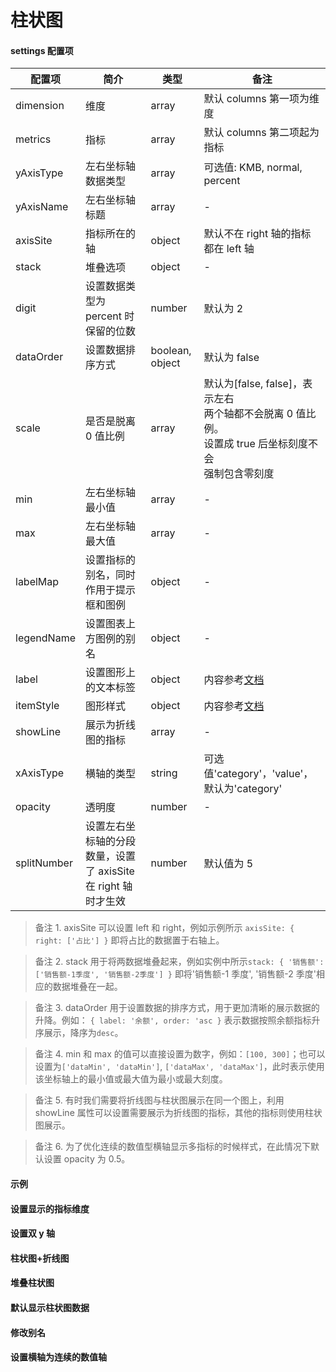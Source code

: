 # 柱状图

#### settings 配置项

| 配置项      | 简介                                                          | 类型            | 备注                                                                                                              |
| ----------- | ------------------------------------------------------------- | --------------- | ----------------------------------------------------------------------------------------------------------------- |
| dimension   | 维度                                                          | array           | 默认 columns 第一项为维度                                                                                         |
| metrics     | 指标                                                          | array           | 默认 columns 第二项起为指标                                                                                       |
| yAxisType   | 左右坐标轴数据类型                                            | array           | 可选值: KMB, normal, percent                                                                                      |
| yAxisName   | 左右坐标轴标题                                                | array           | -                                                                                                                 |
| axisSite    | 指标所在的轴                                                  | object          | 默认不在 right 轴的指标都在 left 轴                                                                               |
| stack       | 堆叠选项                                                      | object          | -                                                                                                                 |
| digit       | 设置数据类型为 percent 时保留的位数                           | number          | 默认为 2                                                                                                          |
| dataOrder   | 设置数据排序方式                                              | boolean, object | 默认为 false                                                                                                      |
| scale       | 是否是脱离 0 值比例                                           | array           | 默认为[false, false]，表示左右<br>两个轴都不会脱离 0 值比例。<br>设置成 true 后坐标刻度不会<br>强制包含零刻度<br> |
| min         | 左右坐标轴最小值                                              | array           | -                                                                                                                 |
| max         | 左右坐标轴最大值                                              | array           | -                                                                                                                 |
| labelMap    | 设置指标的别名，同时作用于提示框和图例                        | object          | -                                                                                                                 |
| legendName  | 设置图表上方图例的别名                                        | object          | -                                                                                                                 |
| label       | 设置图形上的文本标签                                          | object          | 内容参考[文档](http://echarts.baidu.com/option.html#series-bar.label)                                             |
| itemStyle   | 图形样式                                                      | object          | 内容参考[文档](http://echarts.baidu.com/option.html#series-bar.itemStyle)                                         |
| showLine    | 展示为折线图的指标                                            | array           | -                                                                                                                 |
| xAxisType   | 横轴的类型                                                    | string          | 可选值'category'，'value'，默认为'category'                                                                       |
| opacity     | 透明度                                                        | number          | -                                                                                                                 |
| splitNumber | 设置左右坐标轴的分段数量，设置了 axisSite 在 right 轴时才生效 | number          | 默认值为 5                                                                                                        |

> 备注 1. axisSite 可以设置 left 和 right，例如示例所示 `axisSite: { right: ['占比'] }` 即将占比的数据置于右轴上。

> 备注 2. stack 用于将两数据堆叠起来，例如实例中所示`stack: { '销售额': ['销售额-1季度', '销售额-2季度'] }` 即将'销售额-1 季度', '销售额-2 季度'相应的数据堆叠在一起。

> 备注 3. dataOrder 用于设置数据的排序方式，用于更加清晰的展示数据的升降。例如： `{ label: '余额', order: 'asc }` 表示数据按照余额指标升序展示，降序为`desc`。

> 备注 4. min 和 max 的值可以直接设置为数字，例如：`[100, 300]`；也可以设置为`['dataMin', 'dataMin']`, `['dataMax', 'dataMax']`，此时表示使用该坐标轴上的最小值或最大值为最小或最大刻度。

> 备注 5. 有时我们需要将折线图与柱状图展示在同一个图上，利用 showLine 属性可以设置需要展示为折线图的指标，其他的指标则使用柱状图展示。

> 备注 6. 为了优化连续的数值型横轴显示多指标的时候样式，在此情况下默认设置 opacity 为 0.5。

#### 示例

<vuep template="#simple-histogram-chart"></vuep>

<script v-pre type="text/x-template" id="simple-histogram-chart">
<template>
  <ve-histogram :data="chartData"></ve-histogram>
</template>

<script>
  export default {
    data () {
      return {
        chartData: {
          columns: ['日期', '访问用户', '下单用户', '下单率'],
          rows: [
            { '日期': '1/1', '访问用户': 1393, '下单用户': 1093, '下单率': 0.32 },
            { '日期': '1/2', '访问用户': 3530, '下单用户': 3230, '下单率': 0.26 },
            { '日期': '1/3', '访问用户': 2923, '下单用户': 2623, '下单率': 0.76 },
            { '日期': '1/4', '访问用户': 1723, '下单用户': 1423, '下单率': 0.49 },
            { '日期': '1/5', '访问用户': 3792, '下单用户': 3492, '下单率': 0.323 },
            { '日期': '1/6', '访问用户': 4593, '下单用户': 4293, '下单率': 0.78 }
          ]
        }
      }
    }
  }
</script>
</script>

#### 设置显示的指标维度

<vuep template="#set-metrics-dimension"></vuep>

<script v-pre type="text/x-template" id="set-metrics-dimension">
<template>
  <ve-histogram :data="chartData" :settings="chartSettings"></ve-histogram>
</template>

<script>
  export default {
    data () {
      this.chartSettings = {
        metrics: ['访问用户', '下单用户'],
        dimension: ['日期']
      }
      return {
        chartData: {
          columns: ['日期', '访问用户', '下单用户', '下单率'],
          rows: [
            { '日期': '1/1', '访问用户': 1393, '下单用户': 1093, '下单率': 0.32 },
            { '日期': '1/2', '访问用户': 3530, '下单用户': 3230, '下单率': 0.26 },
            { '日期': '1/3', '访问用户': 2923, '下单用户': 2623, '下单率': 0.76 },
            { '日期': '1/4', '访问用户': 1723, '下单用户': 1423, '下单率': 0.49 },
            { '日期': '1/5', '访问用户': 3792, '下单用户': 3492, '下单率': 0.323 },
            { '日期': '1/6', '访问用户': 4593, '下单用户': 4293, '下单率': 0.78 }
          ]
        }
      }
    }
  }
</script>
</script>

#### 设置双 y 轴

<vuep template="#set-double-y-axis"></vuep>

<script v-pre type="text/x-template" id="set-double-y-axis">
<template>
  <ve-histogram :data="chartData" :settings="chartSettings"></ve-histogram>
</template>

<script>
  export default {
    data () {
      this.chartSettings = {
        axisSite: { right: ['下单率'] },
        yAxisType: ['KMB', 'percent'],
        yAxisName: ['数值', '比率']
      }
      return {
        chartData: {
          columns: ['日期', '访问用户', '下单用户', '下单率'],
          rows: [
            { '日期': '1/1', '访问用户': 1393, '下单用户': 1093, '下单率': 0.32 },
            { '日期': '1/2', '访问用户': 3530, '下单用户': 3230, '下单率': 0.26 },
            { '日期': '1/3', '访问用户': 2923, '下单用户': 2623, '下单率': 0.76 },
            { '日期': '1/4', '访问用户': 1723, '下单用户': 1423, '下单率': 0.49 },
            { '日期': '1/5', '访问用户': 3792, '下单用户': 3492, '下单率': 0.323 },
            { '日期': '1/6', '访问用户': 4593, '下单用户': 4293, '下单率': 0.78 }
          ]
        }
      }
    }
  }
</script>
</script>

#### 柱状图+折线图

<vuep template="#histogram-line"></vuep>

<script v-pre type="text/x-template" id="histogram-line">
<template>
  <ve-histogram :data="chartData" :settings="chartSettings"></ve-histogram>
</template>

<script>
  export default {
    data () {
      this.chartSettings = {
        showLine: ['下单用户']
      }
      return {
        chartData: {
          columns: ['日期', '访问用户', '下单用户', '下单率'],
          rows: [
            { '日期': '1/1', '访问用户': 1393, '下单用户': 1093, '下单率': 0.32 },
            { '日期': '1/2', '访问用户': 3530, '下单用户': 3230, '下单率': 0.26 },
            { '日期': '1/3', '访问用户': 2923, '下单用户': 2623, '下单率': 0.76 },
            { '日期': '1/4', '访问用户': 1723, '下单用户': 1423, '下单率': 0.49 },
            { '日期': '1/5', '访问用户': 3792, '下单用户': 3492, '下单率': 0.323 },
            { '日期': '1/6', '访问用户': 4593, '下单用户': 4293, '下单率': 0.78 }
          ]
        }
      }
    }
  }
</script>
</script>

#### 堆叠柱状图

<vuep template="#histogram-stack"></vuep>

<script v-pre type="text/x-template" id="histogram-stack">
<template>
  <ve-histogram :data="chartData" :settings="chartSettings"></ve-histogram>
</template>

<script>
  export default {
    data () {
      this.chartSettings = {
        stack: { '用户': ['访问用户', '下单用户'] }
      }
      return {
        chartData: {
          columns: ['日期', '访问用户', '下单用户', '下单率'],
          rows: [
            { '日期': '1/1', '访问用户': 1393, '下单用户': 1093, '下单率': 0.32 },
            { '日期': '1/2', '访问用户': 3530, '下单用户': 3230, '下单率': 0.26 },
            { '日期': '1/3', '访问用户': 2923, '下单用户': 2623, '下单率': 0.76 },
            { '日期': '1/4', '访问用户': 1723, '下单用户': 1423, '下单率': 0.49 },
            { '日期': '1/5', '访问用户': 3792, '下单用户': 3492, '下单率': 0.323 },
            { '日期': '1/6', '访问用户': 4593, '下单用户': 4293, '下单率': 0.78 }
          ]
        }
      }
    }
  }
</script>
</script>

#### 默认显示柱状图数据

<vuep template="#show-data-default"></vuep>

<script v-pre type="text/x-template" id="show-data-default">
<template>
  <ve-histogram :data="chartData" :extend="extend"></ve-histogram>
</template>

<script>
  export default {
    data () {
      this.extend = {
        series: {
          label: { show: true, position: "top" }
        }
      }
      return {
        chartData: {
          columns: ['日期', '访问用户', '下单用户', '下单率'],
          rows: [
            { '日期': '1/1', '访问用户': 1393, '下单用户': 1093, '下单率': 0.32 },
            { '日期': '1/2', '访问用户': 3530, '下单用户': 3230, '下单率': 0.26 },
            { '日期': '1/3', '访问用户': 2923, '下单用户': 2623, '下单率': 0.76 },
            { '日期': '1/4', '访问用户': 1723, '下单用户': 1423, '下单率': 0.49 },
            { '日期': '1/5', '访问用户': 3792, '下单用户': 3492, '下单率': 0.323 },
            { '日期': '1/6', '访问用户': 4593, '下单用户': 4293, '下单率': 0.78 }
          ]
        }
      }
    }
  }
</script>
</script>

#### 修改别名

<vuep template="#change-metrics-name"></vuep>

<script v-pre type="text/x-template" id="change-metrics-name">
<template>
  <ve-histogram :data="chartData" :settings="chartSettings"></ve-histogram>
</template>

<script>
  export default {
    data () {
      this.chartSettings = {
        labelMap: {
          'PV': '访问用户',
          'Order': '下单用户'
        },
        legendName: {
          '访问用户': '访问用户 total: 10000'
        }
      }
      return {
        chartData: {
          columns: ['date', 'PV', 'Order', 'OrderRate'],
          rows: [
            { 'date': '1/1', 'PV': 1393, 'Order': 1093, 'OrderRate': 0.32 },
            { 'date': '1/2', 'PV': 3530, 'Order': 3230, 'OrderRate': 0.26 },
            { 'date': '1/3', 'PV': 2923, 'Order': 2623, 'OrderRate': 0.76 },
            { 'date': '1/4', 'PV': 1723, 'Order': 1423, 'OrderRate': 0.49 },
            { 'date': '1/5', 'PV': 3792, 'Order': 3492, 'OrderRate': 0.323 },
            { 'date': '1/6', 'PV': 4593, 'Order': 4293, 'OrderRate': 0.78 }
          ]
        }
      }
    }
  }
</script>
</script>

#### 设置横轴为连续的数值轴

<vuep template="#set-value-axis"></vuep>

<script v-pre type="text/x-template" id="set-value-axis">
<template>
  <ve-histogram :data="chartData" :settings="chartSettings"></ve-histogram>
</template>

<script>
  export default {
    data () {
      this.chartSettings = {
        xAxisType: 'value'
      }
      return {
        chartData: {
          columns: ['日期', '访问用户', '下单用户', '下单率'],
          rows: [
            { '日期': 1, '访问用户': 1393, '下单用户': 1093, '下单率': 0.32 },
            { '日期': 2, '访问用户': 3530, '下单用户': 3230, '下单率': 0.26 },
            { '日期': 5, '访问用户': 2923, '下单用户': 2623, '下单率': 0.76 },
            { '日期': 10, '访问用户': 1723, '下单用户': 1423, '下单率': 0.49 },
            { '日期': 20, '访问用户': 3792, '下单用户': 3492, '下单率': 0.323 },
            { '日期': 22, '访问用户': 4593, '下单用户': 4293, '下单率': 0.78 }
          ]
        }
      }
    }
  }
</script>
</script>
